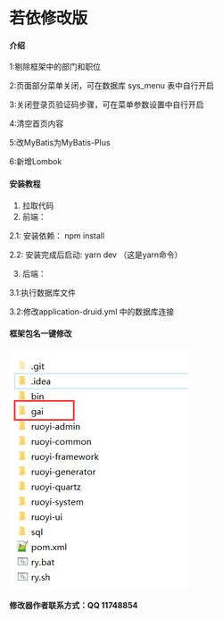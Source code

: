 # 若依修改版

#### 介绍

1:剔除框架中的部门和职位

2:页面部分菜单关闭，可在数据库 sys_menu 表中自行开启

3:关闭登录页验证码步骤，可在菜单参数设置中自行开启

4:清空首页内容

5:改MyBatis为MyBatis-Plus

6:新增Lombok


#### 安装教程

1.  拉取代码
2.  前端：

2.1: 安装依赖： npm install

2.2: 安装完成后启动: yarn dev  （这是yarn命令）

3.  后端：

3.1:执行数据库文件

3.2:修改application-druid.yml 中的数据库连接 

#### 框架包名一键修改

![](G8RETTTQR1~RL$Z6WLCT%60S4.png)

 **修改器作者联系方式：QQ 11748854** 
